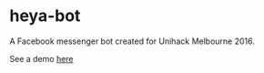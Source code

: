 # heya-bot
A Facebook messenger bot created for Unihack Melbourne 2016.

See a demo [here](https://www.youtube.com/watch?v=umcHda3Bmz0)
